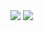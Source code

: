 <img src="https://github-readme-stats.vercel.app/api?username=hnfarif&show_icons=true&theme=highcontrast">
<img src="https://github-readme-stats.vercel.app/api/top-langs/?username=hnfarif">
